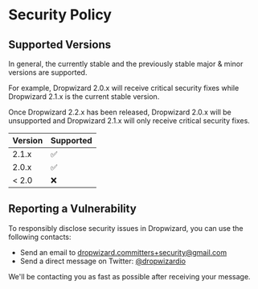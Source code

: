 # Security Policy

## Supported Versions

In general, the currently stable and the previously stable major & minor versions are supported.

For example, Dropwizard 2.0.x will receive critical security fixes while Dropwizard 2.1.x is the current stable version.

Once Dropwizard 2.2.x has been released, Dropwizard 2.0.x will be unsupported and Dropwizard 2.1.x will only receive critical security fixes.

| Version |     Supported      |
|---------|--------------------|
| 2.1.x   | :white_check_mark: |
| 2.0.x   | :white_check_mark: |
| < 2.0   | :x:                |

## Reporting a Vulnerability

To responsibly disclose security issues in Dropwizard, you can use the following contacts:

* Send an email to dropwizard.committers+security@gmail.com
* Send a direct message on Twitter: [@dropwizardio](https://twitter.com/dropwizardio)

We'll be contacting you as fast as possible after receiving your message.
